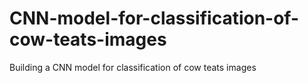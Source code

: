 # CNN-model-for-classification-of-cow-teats-images
 Building a CNN model for classification of cow teats images
